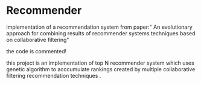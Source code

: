 # Recommender
implementation of a recommendation system from paper:"
An evolutionary approach for combining results of recommender systems techniques 
 based on collaborative filtering" 
 
 the code is commented!
 
 this project is an implementation of top N recommender system which uses genetic algorithm to acccumulate rankings created by multiple collaborative filtering recommendation techniques .

